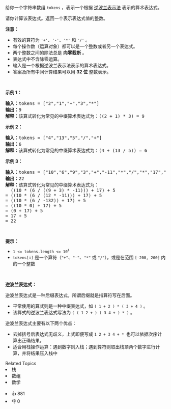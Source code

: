 <p>给你一个字符串数组 <code>tokens</code> ，表示一个根据&nbsp;<a href="https://baike.baidu.com/item/%E9%80%86%E6%B3%A2%E5%85%B0%E5%BC%8F/128437" target="_blank">逆波兰表示法</a> 表示的算术表达式。</p>

<p>请你计算该表达式。返回一个表示表达式值的整数。</p>

<p><strong>注意：</strong></p>

<ul> 
 <li>有效的算符为 <code>'+'</code>、<code>'-'</code>、<code>'*'</code> 和 <code>'/'</code> 。</li> 
 <li>每个操作数（运算对象）都可以是一个整数或者另一个表达式。</li> 
 <li>两个整数之间的除法总是 <strong>向零截断</strong> 。</li> 
 <li>表达式中不含除零运算。</li> 
 <li>输入是一个根据逆波兰表示法表示的算术表达式。</li> 
 <li>答案及所有中间计算结果可以用 <strong>32 位</strong> 整数表示。</li> 
</ul>

<p>&nbsp;</p>

<p><strong>示例&nbsp;1：</strong></p>

<pre>
<strong>输入：</strong>tokens = ["2","1","+","3","*"]
<strong>输出：</strong>9
<strong>解释：</strong>该算式转化为常见的中缀算术表达式为：((2 + 1) * 3) = 9
</pre>

<p><strong>示例&nbsp;2：</strong></p>

<pre>
<strong>输入：</strong>tokens = ["4","13","5","/","+"]
<strong>输出：</strong>6
<strong>解释：</strong>该算式转化为常见的中缀算术表达式为：(4 + (13 / 5)) = 6
</pre>

<p><strong>示例&nbsp;3：</strong></p>

<pre>
<strong>输入：</strong>tokens = ["10","6","9","3","+","-11","*","/","*","17","+","5","+"]
<strong>输出：</strong>22
<strong>解释：</strong>该算式转化为常见的中缀算术表达式为：
  ((10 * (6 / ((9 + 3) * -11))) + 17) + 5
= ((10 * (6 / (12 * -11))) + 17) + 5
= ((10 * (6 / -132)) + 17) + 5
= ((10 * 0) + 17) + 5
= (0 + 17) + 5
= 17 + 5
= 22</pre>

<p>&nbsp;</p>

<p><strong>提示：</strong></p>

<ul> 
 <li><code>1 &lt;= tokens.length &lt;= 10<sup>4</sup></code></li> 
 <li><code>tokens[i]</code>&nbsp;是一个算符（<code>"+"</code>、<code>"-"</code>、<code>"*"</code> 或 <code>"/"</code>），或是在范围 <code>[-200, 200]</code> 内的一个整数</li> 
</ul>

<p>&nbsp;</p>

<p><strong>逆波兰表达式：</strong></p>

<p>逆波兰表达式是一种后缀表达式，所谓后缀就是指算符写在后面。</p>

<ul> 
 <li>平常使用的算式则是一种中缀表达式，如 <code>( 1 + 2 ) * ( 3 + 4 )</code> 。</li> 
 <li>该算式的逆波兰表达式写法为 <code>( ( 1 2 + ) ( 3 4 + ) * )</code> 。</li> 
</ul>

<p>逆波兰表达式主要有以下两个优点：</p>

<ul> 
 <li>去掉括号后表达式无歧义，上式即便写成 <code>1 2 + 3 4 + * </code>也可以依据次序计算出正确结果。</li> 
 <li>适合用栈操作运算：遇到数字则入栈；遇到算符则取出栈顶两个数字进行计算，并将结果压入栈中</li> 
</ul>

<div><div>Related Topics</div><div><li>栈</li><li>数组</li><li>数学</li></div></div><br><div><li>👍 881</li><li>👎 0</li></div>